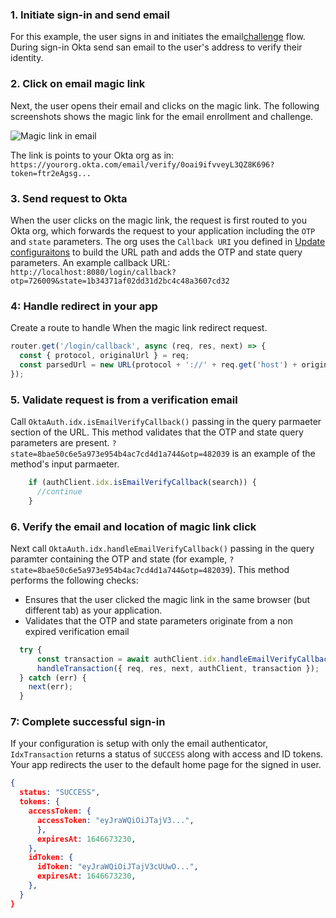 ### 1. Initiate sign-in and send email

For this example, the user signs in and initiates the email[challenge]() flow. During sign-in Okta send san email to the user's address to verify their identity.

### 2. Click on email magic link

Next, the user opens their email and clicks on the magic link. The following screenshots shows the magic link for the email enrollment and challenge.

<div class="common-image-format">

![Magic link in email](/img/authenticators/authenticators-email-magic-link-in-email.png)

</div>

The link is points to your Okta org as in: `https://yourorg.okta.com/email/verify/0oai9ifvveyL3QZ8K696?token=ftr2eAgsg...`

### 3. Send request to Okta

When the user clicks on the magic link, the request is first routed to you Okta org, which forwards the request to your application including the `OTP` and `state` parameters. The org uses the `Callback URI` you defined in [Update configuraitons](#update-configurations) to build the URL path and adds the OTP and state query parameters. An example callback URL: `http://localhost:8080/login/callback?otp=726009&state=1b34371af02dd31d2bc4c48a3607cd32`

### 4: Handle redirect in your app

Create a route to handle When the magic link redirect request.

```javascript
router.get('/login/callback', async (req, res, next) => {
  const { protocol, originalUrl } = req;
  const parsedUrl = new URL(protocol + '://' + req.get('host') + originalUrl);
});

```

### 5. Validate request is from a verification email

Call `OktaAuth.idx.isEmailVerifyCallback()` passing in the query parmaeter section of the URL. This method validates that the OTP and state query parameters are present. `?state=8bae50c6e5a973e954b4ac7cd4d1a744&otp=482039` is an example of the method's input parmaeter.

```javascript
    if (authClient.idx.isEmailVerifyCallback(search)) {
      //continue
    }
```

### 6. Verify the email and location of magic link click

Next call `OktaAuth.idx.handleEmailVerifyCallback()` passing in the query paramter containing the OTP and state (for example, `?state=8bae50c6e5a973e954b4ac7cd4d1a744&otp=482039`). This method performs the following checks:

* Ensures that the user clicked the magic link in the same browser (but different tab) as your application.
* Validates that the OTP and state parameters originate from a non expired verification email


```javascript
  try {
      const transaction = await authClient.idx.handleEmailVerifyCallback(search);
      handleTransaction({ req, res, next, authClient, transaction });
  } catch (err) {
    next(err);
  }

```

### 7: Complete successful sign-in

If your configuration is setup with only the email authenticator, `IdxTransaction` returns a status of `SUCCESS` along with access and ID tokens. Your app redirects the user to the default home page for the signed in user.

```json
{
  status: "SUCCESS",
  tokens: {
    accessToken: {
      accessToken: "eyJraWQiOiJTajV3...",
      },
      expiresAt: 1646673230,
    },
    idToken: {
      idToken: "eyJraWQiOiJTajV3cUUwO...",
      expiresAt: 1646673230,
    },
  }
}

```
